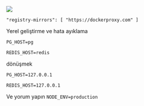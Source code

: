 ![](https://pub-b8db533c86124200a9d799bf3ba88099.r2.dev/2023/03/wbhiRD1.webp)

```
"registry-mirrors": [ "https://dockerproxy.com" ]
```

Yerel geliştirme ve hata ayıklama

```
PG_HOST=pg

REDIS_HOST=redis
```

dönüşmek

```
PG_HOST=127.0.0.1

REDIS_HOST=127.0.0.1

```

Ve yorum yapın `NODE_ENV=production`